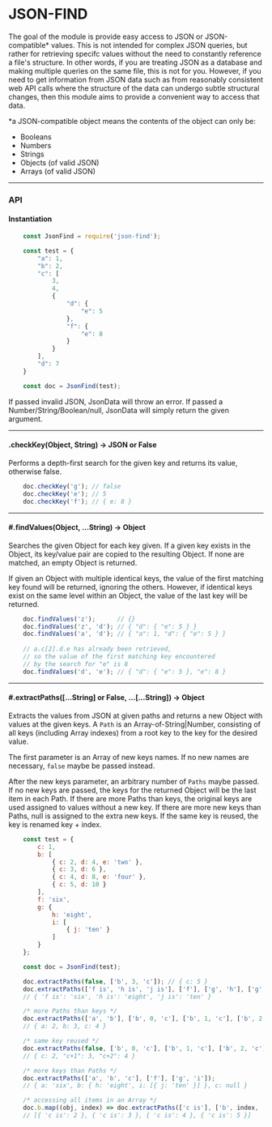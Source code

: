 # JSON-FIND

The goal of the module is provide easy access to JSON or JSON-compatible* values. This is not intended for complex JSON queries, but rather for retrieving specifc values without the need to constantly reference a file's structure. In other words, if you are treating JSON as a database and making multiple queries on the same file, this is not for you. However, if you need to get information from JSON data such as from reasonably consistent web API calls where the structure of the data can undergo subtle structural changes, then this module aims to provide a convenient way to access that data.

*a JSON-compatible object means the contents of the object can only be:
- Booleans
- Numbers
- Strings
- Objects (of valid JSON)
- Arrays (of valid JSON)

---

### API

#### Instantiation

```js
    const JsonFind = require('json-find');

    const test = {
        "a": 1,
        "b": 2,
        "c": [
            3, 
            4, 
            {
                "d": {
                    "e": 5
                },
                "f": {
                    "e": 8
                }
            }
        ],
        "d": 7
    }

    const doc = JsonFind(test);
```

If passed invalid JSON, JsonData will throw an error. If passed a Number/String/Boolean/null, JsonData will simply return the given argument.

---

#### .checkKey(Object, String) -> JSON or False

Performs a depth-first search for the given key and returns its value, otherwise false.

```js
    doc.checkKey('g'); // false
    doc.checkKey('e'); // 5
    doc.checkKey('f'); // { e: 8 } 
```

---

#### #.findValues(Object, ...String) -> Object
    
Searches the given Object for each key given. If a given key exists in the Object, its key/value pair
are copied to the resulting Object. If none are matched, an empty Object is returned.

If given an Object with multiple identical keys, the value of the first matching key found will be returned, ignoring the others. However, if identical keys exist on the same level within an Object, the value of the last key will be returned.

```js
    doc.findValues('z');      // {}
    doc.findValues('z', 'd'); // { "d": { "e": 5 } }
    doc.findValues('a', 'd'); // { "a": 1, "d": { "e": 5 } }
    
    // a.c[2].d.e has already been retrieved,
    // so the value of the first matching key encountered 
    // by the search for "e" is 8
    doc.findValues('d', 'e'); // { "d": { "e": 5 }, "e": 8 }
```

---

#### #.extractPaths([...String] or False, ...[...String]) -> Object

Extracts the values from JSON at given paths and returns a new Object with values at the given keys. A ```Path``` is an Array-of-String|Number, consisting of all keys (including Array indexes) from a root key to the key for the desired value. 

The first parameter is an Array of new keys names. If no new names are necessary, ```false``` maybe be passed instead. 

After the new keys parameter, an arbitrary number of ```Paths``` maybe passed. If no new keys are passed, the keys for the returned Object will be the last item in each Path. If there are more Paths than keys, the original keys are used assigned to values without a new key. If there are more new keys than Paths, null is assigned to the extra new keys. If the same key is reused, the key is renamed key + index.

```js
    const test = {
        c: 1,
        b: [
            { c: 2, d: 4, e: 'two' },
            { c: 3, d: 6 },
            { c: 4, d: 8, e: 'four' },
            { c: 5, d: 10 }
        ],
        f: 'six',
        g: {
            h: 'eight',
            i: [
                { j: 'ten' }
            ]
        }
    };

    const doc = JsonFind(test);

    doc.extractPaths(false, ['b', 3, 'c']); // { c: 5 }
    doc.extractPaths(['f is', 'h is', 'j is'], ['f'], ['g', 'h'], ['g', 'i', 0, 'j']);
    // { 'f is': 'six', 'h is': 'eight', 'j is': 'ten' } 

    /* more Paths than keys */
    doc.extractPaths(['a', 'b'], ['b', 0, 'c'], ['b', 1, 'c'], ['b', 2, 'c']);
    // { a: 2, b: 3, c: 4 }

    /* same key reused */
    doc.extractPaths(false, ['b', 0, 'c'], ['b', 1, 'c'], ['b', 2, 'c']); 
    // { c: 2, "c+1": 3, "c+2": 4 }

    /* more keys than Paths */
    doc.extractPaths(['a', 'b', 'c'], ['f'], ['g', 'i']);
    // { a: 'six', b: { h: 'eight', i: [{ j: 'ten' }] }, c: null }

    /* accessing all items in an Array */
    doc.b.map((obj, index) => doc.extractPaths(['c is'], ['b', index, 'c']));
    // [{ 'c is': 2 }, { 'c is': 3 }, { 'c is': 4 }, { 'c is': 5 }]
```
